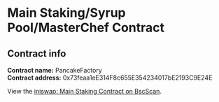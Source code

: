# Main Staking/Syrup Pool/MasterChef Contract

## Contract info

**Contract name:** PancakeFactory  
**Contract address:** 0x73feaa1eE314F8c655E354234017bE2193C9E24E

View the [iniswap: Main Staking Contract on BscScan](https://bscscan.com/address/0x73feaa1ee314f8c655e354234017be2193c9e24e).

